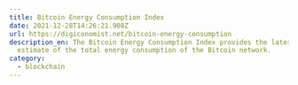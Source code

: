 ```yaml
---
title: Bitcoin Energy Consumption Index
date: 2021-12-28T14:26:21.908Z
url: https://digiconomist.net/bitcoin-energy-consumption
description_en: The Bitcoin Energy Consumption Index provides the latest
  estimate of the total energy consumption of the Bitcoin network.
category:
  - blockchain
---
```

